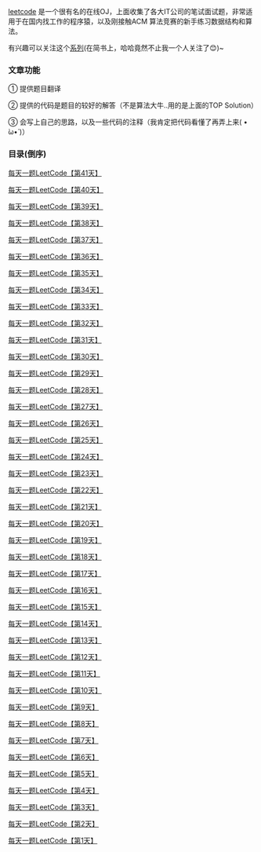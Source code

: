 [leetcode](https://leetcode.com/problemset/algorithms/) 是一个很有名的在线OJ，上面收集了各大IT公司的笔试面试题，非常适用于在国内找工作的程序猿，以及刚接触ACM 算法竞赛的新手练习数据结构和算法。

有兴趣可以关注这个[系列](http://www.jianshu.com/nb/9228665)(在简书上，哈哈竟然不止我一个人关注了😊)~

### 文章功能
 ① 提供题目翻译
 
 ② 提供的代码是题目的较好的解答（不是算法大牛..用的是上面的TOP Solution）
 
 ③ 会写上自己的思路，以及一些代码的注释（我肯定把代码看懂了再弄上来( • ̀ω•́ )）
 
### 目录(倒序)
[每天一题LeetCode【第41天】](http://www.jianshu.com/p/498062cdb92e)

[每天一题LeetCode【第40天】](http://www.jianshu.com/p/0151ea436c9a)

[每天一题LeetCode【第39天】](http://www.jianshu.com/p/fcee5a9d95fc)

[每天一题LeetCode【第38天】](http://www.jianshu.com/p/79ddb6134c43)

[每天一题LeetCode【第37天】](http://www.jianshu.com/p/88a3679ac74c)

[每天一题LeetCode【第36天】](http://www.jianshu.com/p/77613a51e565)

[每天一题LeetCode【第35天】](http://www.jianshu.com/p/6ca240f69b0f)

[每天一题LeetCode【第34天】](http://www.jianshu.com/p/dadbf55b48e3)

[每天一题LeetCode【第33天】](http://www.jianshu.com/p/ad97d6e42d33)

[每天一题LeetCode【第32天】](http://www.jianshu.com/p/a10c63426666)

[每天一题LeetCode【第31天】](http://www.jianshu.com/p/af00669dd76e)

[每天一题LeetCode【第30天】](http://www.jianshu.com/p/de0ade840893)

[每天一题LeetCode【第29天】](http://www.jianshu.com/p/238b18f74a1a)

[每天一题LeetCode【第28天】](http://www.jianshu.com/p/ef568f211746)

[每天一题LeetCode【第27天】](http://www.jianshu.com/p/7bd4d40eccd9)

[每天一题LeetCode【第26天】](http://www.jianshu.com/p/7ce6daa1ca00)

[每天一题LeetCode【第25天】](http://www.jianshu.com/p/73dbb5522e4a)

[每天一题LeetCode【第24天】](http://www.jianshu.com/p/150d0184d006)

[每天一题LeetCode【第23天】](http://www.jianshu.com/p/cdd058c90092)

[每天一题LeetCode【第22天】](http://www.jianshu.com/p/e188b67b36e5)

[每天一题LeetCode【第21天】](http://www.jianshu.com/p/f49de731fb7f)

[每天一题LeetCode【第20天】](http://www.jianshu.com/p/4f500f86b9e1)

[每天一题LeetCode【第19天】](http://www.jianshu.com/p/69225b0c9328)

[每天一题LeetCode【第18天】](http://www.jianshu.com/p/226fee403e9f)

[每天一题LeetCode【第17天】](http://www.jianshu.com/p/094a95edbb95)

[每天一题LeetCode【第16天】](http://www.jianshu.com/p/393b69cb80ea)

[每天一题LeetCode【第15天】](http://www.jianshu.com/p/5de78bf2a62a)

[每天一题LeetCode【第14天】](http://www.jianshu.com/p/43abc73df39f)

[每天一题LeetCode【第13天】](http://www.jianshu.com/p/3f14b83ebf27)

[每天一题LeetCode【第12天】](http://www.jianshu.com/p/c656ab10a790)

[每天一题LeetCode【第11天】](http://www.jianshu.com/p/90fb67056247)

[每天一题LeetCode【第10天】](http://www.jianshu.com/p/ffd2a422bd9f)

[每天一题LeetCode【第9天】](http://www.jianshu.com/p/f60e71326e92)

[每天一题LeetCode【第8天】](http://www.jianshu.com/p/4cea544c6ea6)

[每天一题LeetCode【第7天】](http://www.jianshu.com/p/016502b9014e)

[每天一题LeetCode【第6天】](hhttp://www.jianshu.com/p/13039f985b85)

[每天一题LeetCode【第5天】](http://www.jianshu.com/p/ce7e9f0c3b3f)

[每天一题LeetCode【第4天】](http://www.jianshu.com/p/7a8544f5096f)

[每天一题LeetCode【第3天】](http://www.jianshu.com/p/67f632c24ad5)

[每天一题LeetCode【第2天】](http://www.jianshu.com/p/e2e0c0105afd)

[每天一题LeetCode【第1天】](http://www.jianshu.com/p/f2417fc83716)
